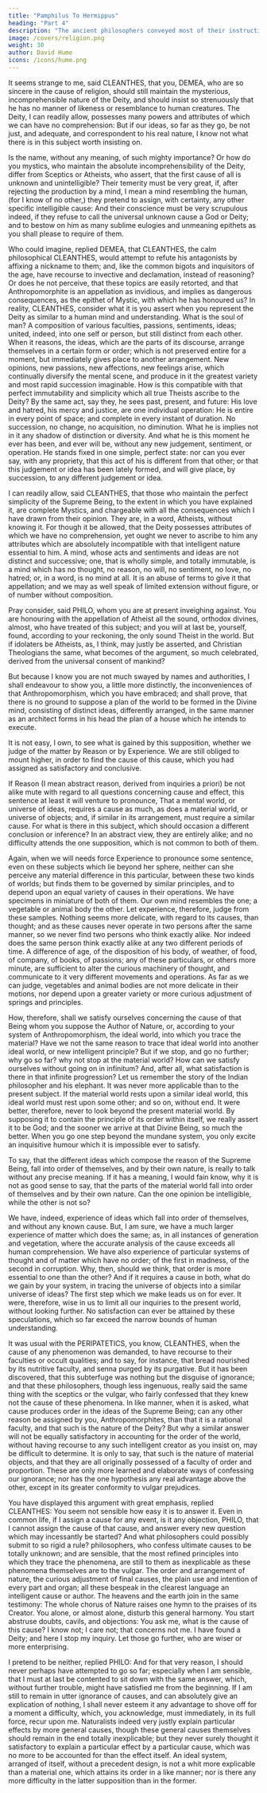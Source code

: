 ```yaml
---
title: "Pamphilus To Hermippus"
heading: "Part 4"
description: "The ancient philosophers conveyed most of their instruction in the form of dialogue. But dialogues have been little practised in later ages and have seldom succeeded when attempted"
image: /covers/religion.png
weight: 30
author: David Hume
icons: /icons/hume.png
--- 
```




It seems strange to me, said CLEANTHES, that you, DEMEA, who are so sincere in the cause of religion, should still maintain the mysterious, incomprehensible nature of the Deity, and should insist so strenuously that he has no manner of likeness or resemblance to human creatures. The Deity, I can readily allow, possesses many powers and attributes of which we can have no comprehension: But if our ideas, so far as they go, be not just, and adequate, and correspondent to his real nature, I know not what there is in this subject worth insisting on. 

Is the name, without any meaning, of such mighty importance? Or how do you mystics, who maintain the absolute incomprehensibility of the Deity, differ from Sceptics or Atheists, who assert, that the first cause of all is unknown and unintelligible? Their temerity must be very great, if, after rejecting the production by a mind, I mean a mind resembling the human, (for I know of no other,) they pretend to assign, with certainty, any other specific intelligible cause: And their conscience must be very scrupulous indeed, if they refuse to call the universal unknown cause a God or Deity; and to bestow on him as many sublime eulogies and unmeaning epithets as you shall please to require of them.

Who could imagine, replied DEMEA, that CLEANTHES, the calm philosophical CLEANTHES, would attempt to refute his antagonists by affixing a nickname to them; and, like the common bigots and inquisitors of the age, have recourse to invective and declamation, instead of reasoning? Or does he not perceive, that these topics are easily retorted, and that Anthropomorphite is an appellation as invidious, and implies as dangerous consequences, as the epithet of Mystic, with which he has honoured us? In reality, CLEANTHES, consider what it is you assert when you represent the Deity as similar to a human mind and understanding. What is the soul of man? A composition of various faculties, passions, sentiments, ideas; united, indeed, into one self or person, but still distinct from each other. When it reasons, the ideas, which are the parts of its discourse, arrange themselves in a certain form or order; which is not preserved entire for a moment, but immediately gives place to another arrangement. New opinions, new passions, new affections, new feelings arise, which continually diversify the mental scene, and produce in it the greatest variety and most rapid succession imaginable. How is this compatible with that perfect immutability and simplicity which all true Theists ascribe to the Deity? By the same act, say they, he sees past, present, and future: His love and hatred, his mercy and justice, are one individual operation: He is entire in every point of space; and complete in every instant of duration. No succession, no change, no acquisition, no diminution. What he is implies not in it any shadow of distinction or diversity. And what he is this moment he ever has been, and ever will be, without any new judgement, sentiment, or operation. He stands fixed in one simple, perfect state: nor can you ever say, with any propriety, that this act of his is different from that other; or that this judgement or idea has been lately formed, and will give place, by succession, to any different judgement or idea.

I can readily allow, said CLEANTHES, that those who maintain the perfect simplicity of the Supreme Being, to the extent in which you have explained it, are complete Mystics, and chargeable with all the consequences which I have drawn from their opinion. They are, in a word, Atheists, without knowing it. For though it be allowed, that the Deity possesses attributes of which we have no comprehension, yet ought we never to ascribe to him any attributes which are absolutely incompatible with that intelligent nature essential to him. A mind, whose acts and sentiments and ideas are not distinct and successive; one, that is wholly simple, and totally immutable, is a mind which has no thought, no reason, no will, no sentiment, no love, no hatred; or, in a word, is no mind at all. It is an abuse of terms to give it that appellation; and we may as well speak of limited extension without figure, or of number without composition.

Pray consider, said PHILO, whom you are at present inveighing against. You are honouring with the appellation of Atheist all the sound, orthodox divines, almost, who have treated of this subject; and you will at last be, yourself, found, according to your reckoning, the only sound Theist in the world. But if idolaters be Atheists, as, I think, may justly be asserted, and Christian Theologians the same, what becomes of the argument, so much celebrated, derived from the universal consent of mankind?

But because I know you are not much swayed by names and authorities, I shall endeavour to show you, a little more distinctly, the inconveniences of that Anthropomorphism, which you have embraced; and shall prove, that there is no ground to suppose a plan of the world to be formed in the Divine mind, consisting of distinct ideas, differently arranged, in the same manner as an architect forms in his head the plan of a house which he intends to execute.

It is not easy, I own, to see what is gained by this supposition, whether we judge of the matter by Reason or by Experience. We are still obliged to mount higher, in order to find the cause of this cause, which you had assigned as satisfactory and conclusive.

If Reason (I mean abstract reason, derived from inquiries a priori) be not alike mute with regard to all questions concerning cause and effect, this sentence at least it will venture to pronounce, That a mental world, or universe of ideas, requires a cause as much, as does a material world, or universe of objects; and, if similar in its arrangement, must require a similar cause. For what is there in this subject, which should occasion a different conclusion or inference? In an abstract view, they are entirely alike; and no difficulty attends the one supposition, which is not common to both of them.

Again, when we will needs force Experience to pronounce some sentence, even on these subjects which lie beyond her sphere, neither can she perceive any material difference in this particular, between these two kinds of worlds; but finds them to be governed by similar principles, and to depend upon an equal variety of causes in their operations. We have specimens in miniature of both of them. Our own mind resembles the one; a vegetable or animal body the other. Let experience, therefore, judge from these samples. Nothing seems more delicate, with regard to its causes, than thought; and as these causes never operate in two persons after the same manner, so we never find two persons who think exactly alike. Nor indeed does the same person think exactly alike at any two different periods of time. A difference of age, of the disposition of his body, of weather, of food, of company, of books, of passions; any of these particulars, or others more minute, are sufficient to alter the curious machinery of thought, and communicate to it very different movements and operations. As far as we can judge, vegetables and animal bodies are not more delicate in their motions, nor depend upon a greater variety or more curious adjustment of springs and principles.

How, therefore, shall we satisfy ourselves concerning the cause of that Being whom you suppose the Author of Nature, or, according to your system of Anthropomorphism, the ideal world, into which you trace the material? Have we not the same reason to trace that ideal world into another ideal world, or new intelligent principle? But if we stop, and go no further; why go so far? why not stop at the material world? How can we satisfy ourselves without going on in infinitum? And, after all, what satisfaction is there in that infinite progression? Let us remember the story of the Indian philosopher and his elephant. It was never more applicable than to the present subject. If the material world rests upon a similar ideal world, this ideal world must rest upon some other; and so on, without end. It were better, therefore, never to look beyond the present material world. By supposing it to contain the principle of its order within itself, we really assert it to be God; and the sooner we arrive at that Divine Being, so much the better. When you go one step beyond the mundane system, you only excite an inquisitive humour which it is impossible ever to satisfy.

To say, that the different ideas which compose the reason of the Supreme Being, fall into order of themselves, and by their own nature, is really to talk without any precise meaning. If it has a meaning, I would fain know, why it is not as good sense to say, that the parts of the material world fall into order of themselves and by their own nature. Can the one opinion be intelligible, while the other is not so?

We have, indeed, experience of ideas which fall into order of themselves, and without any known cause. But, I am sure, we have a much larger experience of matter which does the same; as, in all instances of generation and vegetation, where the accurate analysis of the cause exceeds all human comprehension. We have also experience of particular systems of thought and of matter which have no order; of the first in madness, of the second in corruption. Why, then, should we think, that order is more essential to one than the other? And if it requires a cause in both, what do we gain by your system, in tracing the universe of objects into a similar universe of ideas? The first step which we make leads us on for ever. It were, therefore, wise in us to limit all our inquiries to the present world, without looking further. No satisfaction can ever be attained by these speculations, which so far exceed the narrow bounds of human understanding.

It was usual with the PERIPATETICS, you know, CLEANTHES, when the cause of any phenomenon was demanded, to have recourse to their faculties or occult qualities; and to say, for instance, that bread nourished by its nutritive faculty, and senna purged by its purgative. But it has been discovered, that this subterfuge was nothing but the disguise of ignorance; and that these philosophers, though less ingenuous, really said the same thing with the sceptics or the vulgar, who fairly confessed that they knew not the cause of these phenomena. In like manner, when it is asked, what cause produces order in the ideas of the Supreme Being; can any other reason be assigned by you, Anthropomorphites, than that it is a rational faculty, and that such is the nature of the Deity? But why a similar answer will not be equally satisfactory in accounting for the order of the world, without having recourse to any such intelligent creator as you insist on, may be difficult to determine. It is only to say, that such is the nature of material objects, and that they are all originally possessed of a faculty of order and proportion. These are only more learned and elaborate ways of confessing our ignorance; nor has the one hypothesis any real advantage above the other, except in its greater conformity to vulgar prejudices.

You have displayed this argument with great emphasis, replied CLEANTHES: You seem not sensible how easy it is to answer it. Even in common life, if I assign a cause for any event, is it any objection, PHILO, that I cannot assign the cause of that cause, and answer every new question which may incessantly be started? And what philosophers could possibly submit to so rigid a rule? philosophers, who confess ultimate causes to be totally unknown; and are sensible, that the most refined principles into which they trace the phenomena, are still to them as inexplicable as these phenomena themselves are to the vulgar. The order and arrangement of nature, the curious adjustment of final causes, the plain use and intention of every part and organ; all these bespeak in the clearest language an intelligent cause or author. The heavens and the earth join in the same testimony: The whole chorus of Nature raises one hymn to the praises of its Creator. You alone, or almost alone, disturb this general harmony. You start abstruse doubts, cavils, and objections: You ask me, what is the cause of this cause? I know not; I care not; that concerns not me. I have found a Deity; and here I stop my inquiry. Let those go further, who are wiser or more enterprising.

I pretend to be neither, replied PHILO: And for that very reason, I should never perhaps have attempted to go so far; especially when I am sensible, that I must at last be contented to sit down with the same answer, which, without further trouble, might have satisfied me from the beginning. If I am still to remain in utter ignorance of causes, and can absolutely give an explication of nothing, I shall never esteem it any advantage to shove off for a moment a difficulty, which, you acknowledge, must immediately, in its full force, recur upon me. Naturalists indeed very justly explain particular effects by more general causes, though these general causes themselves should remain in the end totally inexplicable; but they never surely thought it satisfactory to explain a particular effect by a particular cause, which was no more to be accounted for than the effect itself. An ideal system, arranged of itself, without a precedent design, is not a whit more explicable than a material one, which attains its order in a like manner; nor is there any more difficulty in the latter supposition than in the former.






